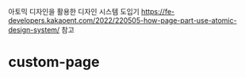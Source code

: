 아토믹 디자인을 활용한 디자인 시스템 도입기
https://fe-developers.kakaoent.com/2022/220505-how-page-part-use-atomic-design-system/ 참고
# custom-page
